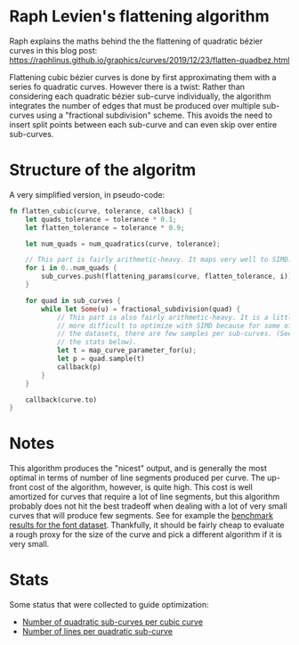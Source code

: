 # Raph Levien's flattening algorithm

Raph explains the maths behind the the flattening of quadratic bézier curves in this blog post: https://raphlinus.github.io/graphics/curves/2019/12/23/flatten-quadbez.html

Flattening cubic bézier curves is done by first approximating them with a series fo quadratic curves. However there is a twist: Rather than considering each quadratic bézier sub-curve individually, the algorithm integrates the number of edges that must be produced over multiple sub-curves using a "fractional subdivision" scheme. This avoids the need to insert split points between each sub-curve and can even skip over entire sub-curves.


# Structure of the algoritm

A very simplified version, in pseudo-code:

```rust
fn flatten_cubic(curve, tolerance, callback) {
    let quads_tolerance = tolerance * 0.1;
    let flatten_tolerance = tolerance * 0.9;

    let num_quads = num_quadratics(curve, tolerance);

    // This part is fairly arithmetic-heavy. It maps very well to SIMD.
    for i in 0..num_quads {
        sub_curves.push(flattening_params(curve, flatten_tolerance, i));
    }

    for quad in sub_curves {
        while let Some(u) = fractional_subdivision(quad) {
            // This part is also fairly arithmetic-heavy. It is a little
            // more difficult to optimize with SIMD because for some of
            // the datasets, there are few samples per sub-curves. (See
            // the stats below).
            let t = map_curve_parameter_for(u);
            let p = quad.sample(t)
            callback(p)
        }
    }

    callback(curve.to)
}
```

# Notes

This algorithm produces the "nicest" output, and is generally the most optimal in terms of number of line segments produced per curve. The up-front cost of the algorithm, however, is quite high. This cost is well amortized for curves that require a lot of line segments, but this algorithm probably does not hit the best tradeoff when dealing with a lot of very small curves that will produce few segments. See for example the [benchmark results for the font dataset](../bench/results-cubic-font-threadripper.svg). Thankfully, it should be fairly cheap to evaluate a rough proxy for the size of the curve and pick a different algorithm if it is very small.

# Stats

Some status that were collected to guide optimization:

- [Number of quadratic sub-curves per cubic curve](levien_quads_per_cubics.md)
- [Number of lines per quadratic sub-curve](levien_lines_per_quads.md)
